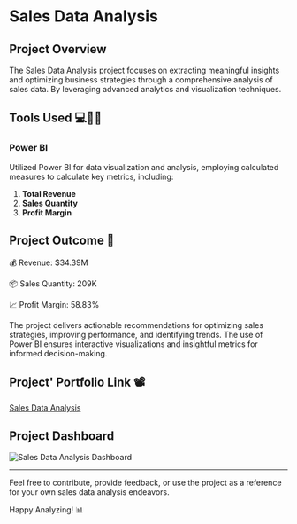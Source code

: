 # Sales Data Analysis

## Project Overview

The Sales Data Analysis project focuses on extracting meaningful insights and optimizing business strategies through a comprehensive analysis of sales data. By leveraging advanced analytics and visualization techniques.


## Tools Used 💻🧑‍💻

### Power BI

Utilized Power BI for data visualization and analysis, employing calculated measures to calculate key metrics, including:

1. **Total Revenue**
2. **Sales Quantity**
3. **Profit Margin**

## Project Outcome 🎯

💰 Revenue: $34.39M

📦 Sales Quantity: 209K

📈 Profit Margin: 58.83%

The project delivers actionable recommendations for optimizing sales strategies, improving performance, and identifying trends. The use of Power BI ensures interactive visualizations and insightful metrics for informed decision-making.

## Project' Portfolio Link 📽


[Sales Data Analysis](https://project.novypro.com/PPSxxp)


## Project Dashboard

![Sales Data Analysis Dashboard](https://github.com/Raghad-El-Ghobashy/Sales-Data-Analysis-Power-BI/blob/main/Sales%20Data%20Analysis%20Dashboard.png)

---

Feel free to contribute, provide feedback, or use the project as a reference for your own sales data analysis endeavors.

Happy Analyzing! 📊
